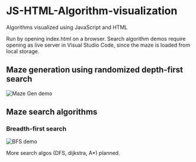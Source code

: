 # JS-HTML-Algorithm-visualization
Algorithms visualized using JavaScript and HTML

Run by opening index.html on a browser. Search algorithm demos require opening as live server in Visual Studio Code, since the maze is loaded from local storage.

## Maze generation using randomized depth-first search
![Maze Gen demo](https://i.imgur.com/3YUCXrQ.gif)

## Maze search algorithms 
### Breadth-first search
![BFS demo](https://i.imgur.com/tfJ0sb7.gif)

More search algos (DFS, dijkstra, A*) planned.

